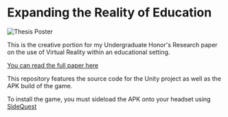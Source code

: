 # Expanding the Reality of Education

![Thesis Poster](https://github.com/user-attachments/assets/3f9834ae-1a2c-40b2-9653-74a4f6013acf)

This is the creative portion for my Undergraduate Honor's Research paper on the use of Virtual Reality within an educational setting. 

[You can read the full paper here](https://docs.google.com/document/d/14oCSRwYmjxo1HtyGGYCOvxrpkr_uEG8Hj7HWMeLlCB4/edit?usp=sharing)

This repository features the source code for the Unity project as well as the APK build of the game.

To install the game, you must sideload the APK onto your headset using [SideQuest](https://www.youtube.com/watch?v=lFTXv2aScJ8)
